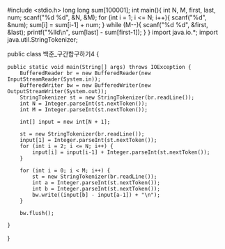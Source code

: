 #include <stdio.h>
long long sum[100001];
int main(){
    int N, M, first, last, num;
    scanf("%d %d", &N, &M);
    for (int i = 1; i <= N; i++){
        scanf("%d", &num);
        sum[i] = sum[i-1] + num;
    }
    while (M--){
        scanf("%d %d", &first, &last);
        printf("%lld\n", sum[last] - sum[first-1]);
    }
}
import java.io.*;
import java.util.StringTokenizer;

public class 백준_구간합구하기4 {

    public static void main(String[] args) throws IOException {
        BufferedReader br = new BufferedReader(new InputStreamReader(System.in));
        BufferedWriter bw = new BufferedWriter(new OutputStreamWriter(System.out));
        StringTokenizer st = new StringTokenizer(br.readLine());
        int N = Integer.parseInt(st.nextToken());
        int M = Integer.parseInt(st.nextToken());

        int[] input = new int[N + 1];

        st = new StringTokenizer(br.readLine());
        input[1] = Integer.parseInt(st.nextToken());
        for (int i = 2; i <= N; i++) {
            input[i] = input[i-1] + Integer.parseInt(st.nextToken());
        }

        for (int i = 0; i < M; i++) {
            st = new StringTokenizer(br.readLine());
            int a = Integer.parseInt(st.nextToken());
            int b = Integer.parseInt(st.nextToken());
            bw.write((input[b] - input[a-1]) + "\n");
        }

        bw.flush();

    }

}